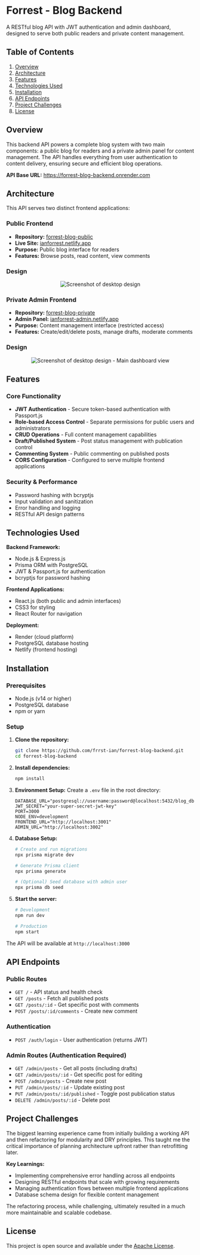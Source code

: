 # Forrest - Blog Backend

A RESTful blog API with JWT authentication and admin dashboard, designed to serve both public readers and private content management.

## Table of Contents
1. [Overview](#overview)
2. [Architecture](#architecture)
3. [Features](#features)
4. [Technologies Used](#technologies-used)
5. [Installation](#installation)
6. [API Endpoints](#api-endpoints)
7. [Project Challenges](#project-challenges)
8. [License](#license)

## Overview

This backend API powers a complete blog system with two main components: a public blog for readers and a private admin panel for content management. The API handles everything from user authentication to content delivery, ensuring secure and efficient blog operations.

**API Base URL:** https://forrest-blog-backend.onrender.com

## Architecture

This API serves two distinct frontend applications:

### Public Frontend
- **Repository:** [forrest-blog-public](https://github.com/frrst-ian/forrest-blog-public)
- **Live Site:** [ianforrest.netlify.app](https://ianforrest.netlify.app)
- **Purpose:** Public blog interface for readers
- **Features:** Browse posts, read content, view comments

### Design

<div align='center'>
<img src='/public/745shots_so.png' alt='Screenshot of desktop design'>
</div>

### Private Admin Frontend  
- **Repository:** [forrest-blog-private](https://github.com/frrst-ian/forrest-blog-private)
- **Admin Panel:** [ianforrest-admin.netlify.app](https://ianforrest-admin.netlify.app/auth/login)
- **Purpose:** Content management interface (restricted access)
- **Features:** Create/edit/delete posts, manage drafts, moderate comments

### Design

<div align='center'>
<img src='/public/258shots_so.png' alt='Screenshot of desktop design - Main dashboard view'>
</div>

## Features

### Core Functionality
- **JWT Authentication** - Secure token-based authentication with Passport.js
- **Role-based Access Control** - Separate permissions for public users and administrators
- **CRUD Operations** - Full content management capabilities
- **Draft/Published System** - Post status management with publication control
- **Commenting System** - Public commenting on published posts
- **CORS Configuration** - Configured to serve multiple frontend applications

### Security & Performance
- Password hashing with bcryptjs
- Input validation and sanitization
- Error handling and logging
- RESTful API design patterns

## Technologies Used

**Backend Framework:**
- Node.js & Express.js
- Prisma ORM with PostgreSQL
- JWT & Passport.js for authentication
- bcryptjs for password hashing

**Frontend Applications:**
- React.js (both public and admin interfaces)
- CSS3 for styling
- React Router for navigation

**Deployment:**
- Render (cloud platform)
- PostgreSQL database hosting
- Netlify (frontend hosting)

## Installation

### Prerequisites
- Node.js (v14 or higher)
- PostgreSQL database
- npm or yarn

### Setup

1. **Clone the repository:**
   ```bash
   git clone https://github.com/frrst-ian/forrest-blog-backend.git
   cd forrest-blog-backend
   ```

2. **Install dependencies:**
   ```bash
   npm install
   ```

3. **Environment Setup:**
   Create a `.env` file in the root directory:
   ```env
   DATABASE_URL="postgresql://username:password@localhost:5432/blog_db"
   JWT_SECRET="your-super-secret-jwt-key"
   PORT=3000
   NODE_ENV=development
   FRONTEND_URL="http://localhost:3001"
   ADMIN_URL="http://localhost:3002"
   ```

4. **Database Setup:**
   ```bash
   # Create and run migrations
   npx prisma migrate dev
   
   # Generate Prisma client
   npx prisma generate
   
   # (Optional) Seed database with admin user
   npx prisma db seed
   ```

5. **Start the server:**
   ```bash
   # Development
   npm run dev
   
   # Production
   npm start
   ```

The API will be available at `http://localhost:3000`

## API Endpoints

### Public Routes
- `GET /` - API status and health check
- `GET /posts` - Fetch all published posts
- `GET /posts/:id` - Get specific post with comments
- `POST /posts/:id/comments` - Create new comment

### Authentication
- `POST /auth/login` - User authentication (returns JWT)

### Admin Routes (Authentication Required)
- `GET /admin/posts` - Get all posts (including drafts)
- `GET /admin/posts/:id` - Get specific post for editing
- `POST /admin/posts` - Create new post
- `PUT /admin/posts/:id` - Update existing post
- `PUT /admin/posts/:id/published` - Toggle post publication status
- `DELETE /admin/posts/:id` - Delete post

## Project Challenges

The biggest learning experience came from initially building a working API and then refactoring for modularity and DRY principles. This taught me the critical importance of planning architecture upfront rather than retrofitting later.

**Key Learnings:**
- Implementing comprehensive error handling across all endpoints
- Designing RESTful endpoints that scale with growing requirements
- Managing authentication flows between multiple frontend applications
- Database schema design for flexible content management

The refactoring process, while challenging, ultimately resulted in a much more maintainable and scalable codebase.

## License

This project is open source and available under the [Apache License](LICENSE).